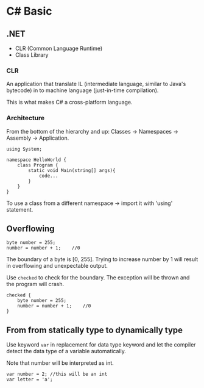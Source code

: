 # C# Basic

## .NET
* CLR (Common Language Runtime)
* Class Library

### CLR
An application that translate IL (intermediate language, similar to Java's bytecode) in to machine language (just-in-time compilation).

This is what makes C# a cross-platform language. 

### Architecture
From the bottom of the hierarchy and up: Classes -> Namespaces -> Assembly -> Application.
```
using System;

namespace HelloWorld {
    class Program {
        static void Main(string[] args){
            code...
        }
    }
}
```

To use a class from a different namespace -> import it with 'using' statement.

## Overflowing
```
byte number = 255;
number = number + 1;    //0
```
The boundary of a byte is [0, 255]. Trying to increase number by 1 will result in overflowing and unexpectable output.

Use `checked` to check for the boundary. The exception will be thrown and the program will crash.
```
checked {
    byte number = 255;
    number = number + 1;    //0
}
```

## From from statically type to dynamically type
Use keyword `var` in replacement for data type keyword and let the compiler detect the data type of a variable automatically. 

Note that number will be interpreted as int. 
```
var number = 2; //this will be an int
var letter = 'a';
```

